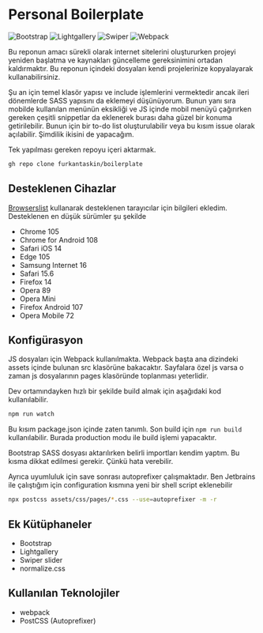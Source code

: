 # Personal Boilerplate

<img src="https://img.shields.io/badge/Bootstrap-5.2.3-brightgreen" alt="Bootstrap"> <img src="https://img.shields.io/badge/Lightgallery-2.6.1-brightgreen" alt="Lightgallery"> <img src="https://img.shields.io/badge/Swiper-8.4.5-brightgreen" alt="Swiper"> <img src="https://img.shields.io/badge/webpack-5.75.0-blue" alt="Webpack">

Bu reponun amacı sürekli olarak internet sitelerini oluştururken projeyi yeniden başlatma ve kaynakları güncelleme gereksinimini ortadan kaldırmaktır. Bu reponun içindeki dosyaları kendi projelerinize kopyalayarak kullanabilirsiniz.

Şu an için temel klasör yapısı ve include işlemlerini vermektedir ancak ileri dönemlerde SASS yapısını da eklemeyi düşünüyorum. Bunun yanı sıra mobilde kullanılan menünün eksikliği ve JS içinde mobil menüyü çağırırken gereken çeşitli snippetlar da eklenerek burası daha güzel bir konuma getirilebilir. Bunun için bir to-do list oluşturulabilir veya bu kısım issue olarak açılabilir. Şimdilik ikisini de yapacağım.

Tek yapılması gereken repoyu içeri aktarmak. 

```bash
gh repo clone furkantaskin/boilerplate
```

## Desteklenen Cihazlar

[Browserslist](https://browsersl.ist/) kullanarak desteklenen tarayıcılar için bilgileri ekledim. Desteklenen en düşük sürümler şu şekilde

- Chrome 105
- Chrome for Android 108
- Safari iOS 14
- Edge 105
- Samsung Internet 16
- Safari 15.6
- Firefox 14
- Opera 89
- Opera Mini
- Firefox Android 107
- Opera Mobile 72

## Konfigürasyon

JS dosyaları için Webpack kullanılmakta. Webpack başta ana dizindeki assets içinde bulunan src klasörüne bakacaktır. Sayfalara özel js varsa o zaman js dosyalarının pages klasöründe toplanması yeterlidir. 


Dev ortamındayken hızlı bir şekilde build almak için aşağıdaki kod kullanılabilir.
```bash
npm run watch
```

Bu kısım package.json içinde zaten tanımlı. Son build için `npm run build` kullanılabilir. Burada production modu ile build işlemi yapacaktır.


Bootstrap SASS dosyası aktarılırken belirli importları kendim yaptım. Bu kısma dikkat edilmesi gerekir. Çünkü hata verebilir.

Ayrıca uyumluluk için save sonrası autoprefixer çalışmaktadır. Ben Jetbrains ile çalıştığım için configuration kısmına yeni bir shell script eklenebilir

```bash
npx postcss assets/css/pages/*.css --use=autoprefixer -m -r
```

## Ek Kütüphaneler

- Bootstrap
- Lightgallery
- Swiper slider
- normalize.css

## Kullanılan Teknolojiler

- webpack
- PostCSS (Autoprefixer)
